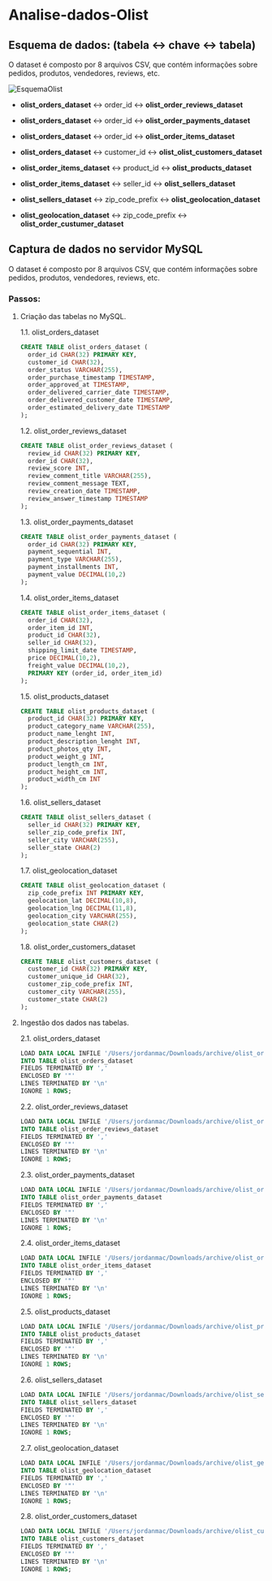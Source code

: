 # Analise-dados-Olist

## Esquema de dados: (tabela <-> chave <-> tabela)

O dataset é composto por 8 arquivos CSV, que contém informações sobre pedidos, produtos, vendedores, reviews, etc.

![EsquemaOlist](https://i.imgur.com/HRhd2Y0.png)

- **olist_orders_dataset** <-> order_id <-> **olist_order_reviews_dataset**
- **olist_orders_dataset** <-> order_id <-> **olist_order_payments_dataset**
- **olist_orders_dataset** <-> order_id <-> **olist_order_items_dataset**
- **olist_orders_dataset** <-> customer_id <-> **olist_olist_customers_dataset**

- **olist_order_items_dataset** <-> product_id <-> **olist_products_dataset**
- **olist_order_items_dataset** <-> seller_id <-> **olist_sellers_dataset**

- **olist_sellers_dataset** <-> zip_code_prefix <-> **olist_geolocation_dataset**

- **olist_geolocation_dataset** <-> zip_code_prefix <-> **olist_order_custumer_dataset**

## Captura de dados no servidor MySQL

O dataset é composto por 8 arquivos CSV, que contém informações sobre pedidos, produtos, vendedores, reviews, etc.

### Passos:

1. Criação das tabelas no MySQL.

    1.1. olist_orders_dataset

    ```sql
    CREATE TABLE olist_orders_dataset (
      order_id CHAR(32) PRIMARY KEY,
      customer_id CHAR(32),
      order_status VARCHAR(255),
      order_purchase_timestamp TIMESTAMP,
      order_approved_at TIMESTAMP,
      order_delivered_carrier_date TIMESTAMP,
      order_delivered_customer_date TIMESTAMP,
      order_estimated_delivery_date TIMESTAMP
    );
    ```

    1.2. olist_order_reviews_dataset

    ```sql
    CREATE TABLE olist_order_reviews_dataset (
      review_id CHAR(32) PRIMARY KEY,
      order_id CHAR(32),
      review_score INT,
      review_comment_title VARCHAR(255),
      review_comment_message TEXT,
      review_creation_date TIMESTAMP,
      review_answer_timestamp TIMESTAMP
    );
    ```

    1.3. olist_order_payments_dataset

    ```sql
    CREATE TABLE olist_order_payments_dataset (
      order_id CHAR(32) PRIMARY KEY,
      payment_sequential INT,
      payment_type VARCHAR(255),
      payment_installments INT,
      payment_value DECIMAL(10,2)
    );
    ```

    1.4. olist_order_items_dataset

    ```sql
    CREATE TABLE olist_order_items_dataset (
      order_id CHAR(32),
      order_item_id INT,
      product_id CHAR(32),
      seller_id CHAR(32),
      shipping_limit_date TIMESTAMP,
      price DECIMAL(10,2),
      freight_value DECIMAL(10,2),
      PRIMARY KEY (order_id, order_item_id)
    );
    ```

    1.5. olist_products_dataset

    ```sql
    CREATE TABLE olist_products_dataset (
      product_id CHAR(32) PRIMARY KEY,
      product_category_name VARCHAR(255),
      product_name_lenght INT,
      product_description_lenght INT,
      product_photos_qty INT,
      product_weight_g INT,
      product_length_cm INT,
      product_height_cm INT,
      product_width_cm INT
    );
    ```

    1.6. olist_sellers_dataset

    ```sql
    CREATE TABLE olist_sellers_dataset (
      seller_id CHAR(32) PRIMARY KEY,
      seller_zip_code_prefix INT,
      seller_city VARCHAR(255),
      seller_state CHAR(2)
    );
    ```

    1.7. olist_geolocation_dataset

    ```sql
    CREATE TABLE olist_geolocation_dataset (
      zip_code_prefix INT PRIMARY KEY,
      geolocation_lat DECIMAL(10,8),
      geolocation_lng DECIMAL(11,8),
      geolocation_city VARCHAR(255),
      geolocation_state CHAR(2)
    );
    ```

    1.8. olist_order_customers_dataset

    ```sql
    CREATE TABLE olist_customers_dataset (
      customer_id CHAR(32) PRIMARY KEY,
      customer_unique_id CHAR(32),
      customer_zip_code_prefix INT,
      customer_city VARCHAR(255),
      customer_state CHAR(2)
    );
    ```

2. Ingestão dos dados nas tabelas.

    2.1. olist_orders_dataset

    ```sql
    LOAD DATA LOCAL INFILE '/Users/jordanmac/Downloads/archive/olist_orders_dataset.csv'
    INTO TABLE olist_orders_dataset
    FIELDS TERMINATED BY ','
    ENCLOSED BY '"'
    LINES TERMINATED BY '\n'
    IGNORE 1 ROWS;
    ```

    2.2. olist_order_reviews_dataset

    ```sql
    LOAD DATA LOCAL INFILE '/Users/jordanmac/Downloads/archive/olist_order_reviews_dataset.csv'
    INTO TABLE olist_order_reviews_dataset
    FIELDS TERMINATED BY ','
    ENCLOSED BY '"'
    LINES TERMINATED BY '\n'
    IGNORE 1 ROWS;
    ```

    2.3. olist_order_payments_dataset

    ```sql
    LOAD DATA LOCAL INFILE '/Users/jordanmac/Downloads/archive/olist_order_payments_dataset.csv'
    INTO TABLE olist_order_payments_dataset
    FIELDS TERMINATED BY ','
    ENCLOSED BY '"'
    LINES TERMINATED BY '\n'
    IGNORE 1 ROWS;
    ```

    2.4. olist_order_items_dataset

    ```sql
    LOAD DATA LOCAL INFILE '/Users/jordanmac/Downloads/archive/olist_order_items_dataset.csv'
    INTO TABLE olist_order_items_dataset
    FIELDS TERMINATED BY ','
    ENCLOSED BY '"'
    LINES TERMINATED BY '\n'
    IGNORE 1 ROWS;
    ```

    2.5. olist_products_dataset

    ```sql
    LOAD DATA LOCAL INFILE '/Users/jordanmac/Downloads/archive/olist_products_dataset.csv'
    INTO TABLE olist_products_dataset
    FIELDS TERMINATED BY ','
    ENCLOSED BY '"'
    LINES TERMINATED BY '\n'
    IGNORE 1 ROWS;
    ```

    2.6. olist_sellers_dataset

    ```sql
    LOAD DATA LOCAL INFILE '/Users/jordanmac/Downloads/archive/olist_sellers_dataset.csv'
    INTO TABLE olist_sellers_dataset
    FIELDS TERMINATED BY ','
    ENCLOSED BY '"'
    LINES TERMINATED BY '\n'
    IGNORE 1 ROWS;
    ```

    2.7. olist_geolocation_dataset

    ```sql
    LOAD DATA LOCAL INFILE '/Users/jordanmac/Downloads/archive/olist_geolocation_dataset.csv'
    INTO TABLE olist_geolocation_dataset
    FIELDS TERMINATED BY ','
    ENCLOSED BY '"'
    LINES TERMINATED BY '\n'
    IGNORE 1 ROWS;
    ```

    2.8. olist_order_customers_dataset

    ```sql
    LOAD DATA LOCAL INFILE '/Users/jordanmac/Downloads/archive/olist_customers_dataset.csv'
    INTO TABLE olist_customers_dataset
    FIELDS TERMINATED BY ','
    ENCLOSED BY '"'
    LINES TERMINATED BY '\n'
    IGNORE 1 ROWS;
    ```
